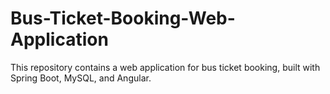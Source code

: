 # Bus-Ticket-Booking-Web-Application
This repository contains a web application for bus ticket booking, built with Spring Boot, MySQL, and Angular.
